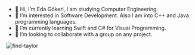- 👋 Hi, I’m Eda Gökeri, I am studying Computer Engineering.
- 👀 I’m interested in Software Development. Also I am into C++ and Java programming languages.
- 🌱 I’m currently learning Swift and C# for Visual Programming.
- 💞️ I’m looking to collaborate with a group on any project.

<!---
egokeri/egokeri is a ✨ special ✨ repository because its `README.md` (this file) appears on your GitHub profile.
You can click the Preview link to take a look at your changes.
--->
![find-taylor](https://user-images.githubusercontent.com/112097628/201519388-dead22ca-0657-480b-91b4-0747dfcab5f2.gif)
<br><br>
